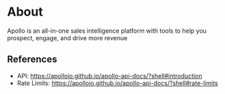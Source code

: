 # About

Apollo is an all-in-one sales intelligence platform with tools to help you prospect, engage, and drive more revenue

## References

- API: https://apolloio.github.io/apollo-api-docs/?shell#introduction
- Rate Limits: https://apolloio.github.io/apollo-api-docs/?shell#rate-limits

